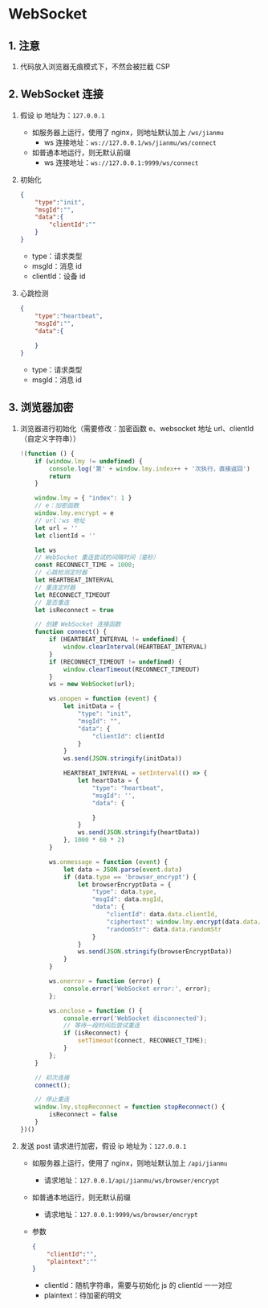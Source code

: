 # WebSocket

## 1. 注意
1. 代码放入浏览器无痕模式下，不然会被拦截 CSP

## 2. WebSocket 连接
1. 假设 ip 地址为：`127.0.0.1`
    + 如服务器上运行，使用了 nginx，则地址默认加上 `/ws/jianmu`
      + ws 连接地址：`ws://127.0.0.1/ws/jianmu/ws/connect`
    + 如普通本地运行，则无默认前缀
      + ws 连接地址：`ws://127.0.0.1:9999/ws/connect`

2. 初始化

    ```json
    {
        "type":"init",
        "msgId":"",
        "data":{
            "clientId":""
        }
    }
    ```
    + type：请求类型
    + msgId：消息 id
    + clientId：设备 id

3. 心跳检测

    ```json
    {
        "type":"heartbeat",
        "msgId":"",
        "data":{
            
        }
    }
    ```
    + type：请求类型
    + msgId：消息 id



## 3. 浏览器加密

1. 浏览器进行初始化（需要修改：加密函数 e、websocket 地址 url、clientId（自定义字符串））

    ```js
    !(function () {
        if (window.lmy != undefined) {
            console.log('第' + window.lmy.index++ + '次执行，直接返回')
            return
        }
    
        window.lmy = { "index": 1 }
        // e：加密函数
        window.lmy.encrypt = e
        // url：ws 地址
        let url = ''
        let clientId = ''
    
        let ws
        // WebSocket 重连尝试的间隔时间（毫秒）
        const RECONNECT_TIME = 1000;
        // 心跳检测定时器
        let HEARTBEAT_INTERVAL
        // 重连定时器
        let RECONNECT_TIMEOUT
        // 是否重连
        let isReconnect = true
    
        // 创建 WebSocket 连接函数
        function connect() {
            if (HEARTBEAT_INTERVAL != undefined) {
                window.clearInterval(HEARTBEAT_INTERVAL)
            }
            if (RECONNECT_TIMEOUT != undefined) {
                window.clearTimeout(RECONNECT_TIMEOUT)
            }
            ws = new WebSocket(url);
    
            ws.onopen = function (event) {
                let initData = {
                    "type": "init",
                    "msgId": "",
                    "data": {
                        "clientId": clientId
                    }
                }
                ws.send(JSON.stringify(initData))
    
                HEARTBEAT_INTERVAL = setInterval(() => {
                    let heartData = {
                        "type": "heartbeat",
                        "msgId": '',
                        "data": {
    
                        }
                    }
                    ws.send(JSON.stringify(heartData))
                }, 1000 * 60 * 2)
            }
    
            ws.onmessage = function (event) {
                let data = JSON.parse(event.data)
                if (data.type == 'browser_encrypt') {
                    let browserEncryptData = {
                        "type": data.type,
                        "msgId": data.msgId,
                        "data": {
                            "clientId": data.data.clientId,
                            "ciphertext": window.lmy.encrypt(data.data.plaintext),
                            "randomStr": data.data.randomStr
                        }
                    }
                    ws.send(JSON.stringify(browserEncryptData))
                }
            }
    
            ws.onerror = function (error) {
                console.error('WebSocket error:', error);
            };
    
            ws.onclose = function () {
                console.error('WebSocket disconnected');
                // 等待一段时间后尝试重连
                if (isReconnect) {
                    setTimeout(connect, RECONNECT_TIME);
                }
            };
        }
    
        // 初次连接
        connect();
    
        // 停止重连
        window.lmy.stopReconnect = function stopReconnect() {
            isReconnect = false
        }
    })()
    ```



2.  发送 post 请求进行加密，假设 ip 地址为：`127.0.0.1` 
    + 如服务器上运行，使用了 nginx，则地址默认加上 `/api/jianmu`
      + 请求地址：`127.0.0.1/api/jianmu/ws/browser/encrypt`
    + 如普通本地运行，则无默认前缀
      + 请求地址：`127.0.0.1:9999/ws/browser/encrypt`
    + 参数
    
        ```json
        {
            "clientId":"",
            "plaintext":""
        }
        ```
        
        + clientId：随机字符串，需要与初始化 js 的 clientId 一一对应
        + plaintext：待加密的明文